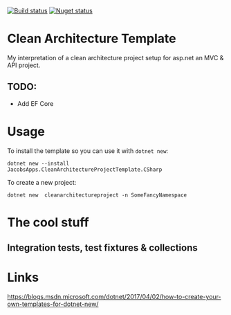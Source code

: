 [![Build status](https://ci.appveyor.com/api/projects/status/dt69j3lkp6p9lxek/branch/master?svg=true)](https://ci.appveyor.com/project/jacobduijzer/cleanarchitecturetemplate/branch/master) [![Nuget status](https://buildstats.info/nuget/JacobsApps.CleanArchitectureProjectTemplate.CSharp?includePreReleases=false)](https://www.nuget.org/packages/JacobsApps.CleanArchitectureProjectTemplate.CSharp/) 

# Clean Architecture Template

My interpretation of a clean architecture project setup for asp.net an MVC & API project. 

## TODO: 

* Add EF Core

# Usage

To install the template so you can use it with `dotnet new`:

```
dotnet new --install JacobsApps.CleanArchitectureProjectTemplate.CSharp 
```

To create a new project:
```
dotnet new  cleanarchitectureproject -n SomeFancyNamespace
```

# The cool stuff

## Integration tests, test fixtures & collections



# Links

https://blogs.msdn.microsoft.com/dotnet/2017/04/02/how-to-create-your-own-templates-for-dotnet-new/
